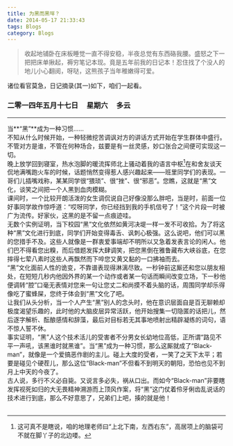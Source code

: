 ```yaml
---
title: 为黑而黑咩？
date: 2014-05-17 21:33:43
tags: Blogs
category: Blogs
---
```

> 收起地铺卧在床板睡觉一直不得安稳，半夜总觉有东西硌我腰。盛怒之下一把把床单揪起，褥穷笔记本现。竟是五年前我的日记本！忍住找了个没人的地儿小心翻阅，呀哒，这熊孩子当年稚嫩得可爱。

诸位看官莫急，日记摘录(其一)如下，咱们一起看。<br>
### 二零一四年五月十七日 &nbsp;&nbsp;&nbsp;&nbsp;星期六 &nbsp;&nbsp;&nbsp;&nbsp;多云
- - - 
当**“黑”**成为一种习惯......<br>
不知从什么时候开始，一种轻微挖苦调讽对方的讲话方式开始在学生群体中盛行。不管对方是谁，不管在何种场合，兹要是有一丝灵感，妙口张合之间便可实现这一切。<br>
晚上放学回到寝室，热水泡脚的暖流挥师北上骚动着我的语言中枢[^1]在和舍友谈天侃地满嘴跑火车的时候，话题悄然变得惹人感兴趣起来——班里同学们的表现。一哥们儿插嘴戏称，某某同学很“猥琐”、很“挫”、很“邪恶”。您瞧，这就是“黑”文化，谈笑之间把一个人黑到血肉模糊。<br>
课间时，一个比较开朗活泼的女生调侃说自己好像没那么胖吧，当是时，前面一位好事同学故作惊呼道：“哎呀同学，你已经挡到我的手机信号了！”这个片段一时被广为流传。好家伙，这黑的是不留一点痕迹哇。<br>
无数个实例证明，当下校园“黑”文化依然如黄河决堤一样一发不可收拾。为了将这种“黑”文化进行到底，同学们开始变得毒舌、讽刺心极强。这么说吧，他们可以黑的您措手不及。这些人就像是一群衷爱事端却不明所以又急着发表言论的闲人。他们巴不得看您出糗，而后借题发挥大肆调笑，把您黑倒在雅鲁藏布大峡谷底，在您摔得七荤八素时这些人再飘然而下啐您又黄又黏的一口拂袖而去。<br>
“黑”文化面前人性的诡变，不靠谱表现得淋漓尽致。一秒钟前这厮还和您以朋友相处，在短短几秒内他因外界的某一个动作或者某一句话而瞬间改变立场，下一秒他便调转“腔”口毫无表情对您来一句让您丈二和尚摸不着头脑的话，周围同学却乐得像吃了蜜蜂屎，您终于体会到“黑”文化了吧。<br>
让我们从头分析，当一个人产生“黑”别人的念头时，他在意识层面自是百无聊赖却极度渴望乐趣的，此时他的大脑皮层异常活跃，他开始搜集一切隐匿的话把儿，然后逐字解析、酝酿感情和辞藻，最后对目标若无其事地喷射出精辟凝练的词句，语不惊人誓不休。<br>
事实证明，“黑”人这个技术活儿的受害者不分男女长幼地位高低，正所谓“路见不平一声吼，该黑谁时就黑谁”。当“黑”成为一种习惯，那么这厮就成了“Black-man”，就像是一个爱搞恶作剧的主儿。碰上大度的受者，一笑了之天下太平；若要是碰见个硬茬儿，那么这位“Black-man”不但看不到明天的朝阳，恐怕也见不到月上中天的今夜了。<br>
古人说，多行不义必自毙。又说言多必失，祸从口出。而如今“Black-man”非要瞎发挥视死如归的大无畏精神溯游而上顶风作案，将“黑”这门仗着伶牙俐齿乱说话的技术进行到底，那么不好意思了，兄弟们上吧，揍的就是他！<br><br>
[^1]: 这可真不是瞎说，咱的地理老师曰“上北下南，左西右东”，高居项上的脑袋可不就在脚丫子的北边喽。